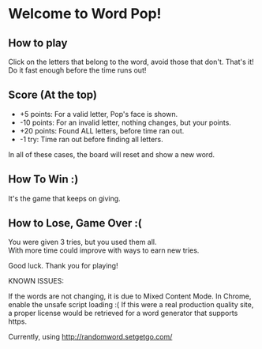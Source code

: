 # Welcome to Word Pop!

## How to play
Click on the letters that belong to the word, avoid those that don't. That's it!
Do it fast enough before the time runs out!  

## Score (At the top)
- +5 points:  For a valid letter, Pop's face is shown.
- -10 points:  For an invalid letter, nothing changes, but your points.
- +20 points:  Found ALL letters, before time ran out.
- -1 try: Time ran out before finding all letters.

In all of these cases, the board will reset and show a new word.

## How To Win  :)
It's the game that keeps on giving.

## How to Lose, Game Over  :(
You were given 3 tries, but you used them all.  
With more time could  improve with ways to earn new tries.

Good luck.  Thank you for playing!

KNOWN ISSUES:

If the words are not changing, it is due to Mixed Content Mode. In Chrome, enable the unsafe script loading :( 
If this were a real production quality site, a proper license would be retrieved for a word generator that supports https.

Currently, using http://randomword.setgetgo.com/